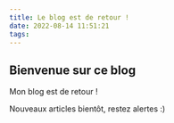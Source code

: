 ```yaml
---
title: Le blog est de retour !
date: 2022-08-14 11:51:21
tags:
---
```


## Bienvenue sur ce blog

Mon blog est de retour !

Nouveaux articles bientôt, restez alertes :)
